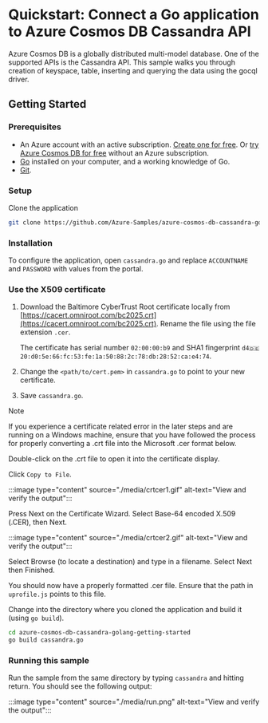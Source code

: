 # Quickstart: Connect a Go application to Azure Cosmos DB Cassandra API

Azure Cosmos DB is a globally distributed multi-model database. One of the supported APIs is the Cassandra API. This sample walks you through creation of keyspace, table, inserting and querying the data using the gocql driver. 

## Getting Started

### Prerequisites

- An Azure account with an active subscription. [Create one for free](https://azure.microsoft.com/free). Or [try Azure Cosmos DB for free](https://azure.microsoft.com/try/cosmosdb/) without an Azure subscription. 
- [Go](https://golang.org/) installed on your computer, and a working knowledge of Go.
- [Git](https://git-scm.com/downloads).

### Setup

Clone the application

```bash
git clone https://github.com/Azure-Samples/azure-cosmos-db-cassandra-golang-getting-started
```

### Installation

To configure the application, open `cassandra.go` and replace `ACCOUNTNAME` and `PASSWORD` with values from the portal.  

### Use the X509 certificate

1. Download the Baltimore CyberTrust Root certificate locally from [https://cacert.omniroot.com/bc2025.crt](https://cacert.omniroot.com/bc2025.crt). Rename the file using the file extension `.cer`.

   The certificate has serial number `02:00:00:b9` and SHA1 fingerprint `d4🇩🇪20:d0:5e:66:fc:53:fe:1a:50:88:2c:78:db:28:52:ca:e4:74`.

2. Change the `<path/to/cert.pem>` in `cassandra.go` to point to your new certificate.

3. Save `cassandra.go`.

> [!NOTE]
> If you experience a certificate related error in the later steps and are running on a Windows machine, ensure that you have followed the process for properly converting a .crt file into the Microsoft .cer format below.
> 
> Double-click on the .crt file to open it into the certificate display. 
>
> Click `Copy to File`.
>
> :::image type="content" source="./media/crtcer1.gif" alt-text="View and verify the output":::
>
> Press Next on the Certificate Wizard. Select Base-64 encoded X.509 (.CER), then Next.
>
> :::image type="content" source="./media/crtcer2.gif" alt-text="View and verify the output":::
>
> Select Browse (to locate a destination) and type in a filename.
> Select Next then Finished.
>
> You should now have a properly formatted .cer file. Ensure that the path in `uprofile.js` points to this file.

Change into the directory where you cloned the application and build it (using `go build`).

```bash
cd azure-cosmos-db-cassandra-golang-getting-started
go build cassandra.go
```

### Running this sample

Run the sample from the same directory by typing `cassandra` and hitting return. You should see the following output:

:::image type="content" source="./media/run.png" alt-text="View and verify the output":::


